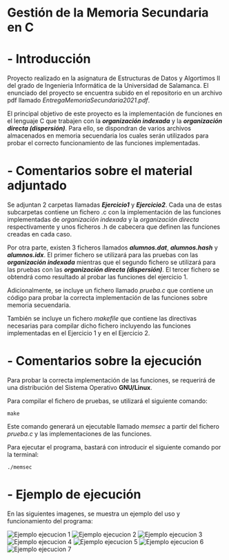 # Gestión de la Memoria Secundaria en C

# - Introducción

Proyecto realizado en la asignatura de Estructuras de Datos y Algortimos II del grado de Ingenieria Informática de la Universidad de Salamanca. El enunciado del proyecto se encuentra subido en el repositorio en un archivo pdf llamado *EntregaMemoriaSecundaria2021.pdf*.  
  
El principal objetivo de este proyecto es la implementación de funciones en el lenguaje C que trabajen con la ***organización indexada*** y la ***organización directa (dispersión)***. Para ello, se dispondran de varios archivos almacenados en memoria secuendaria los cuales serán utilizados para probar el correcto funcionamiento de las funciones implementadas.

# - Comentarios sobre el material adjuntado

Se adjuntan 2 carpetas llamadas ***Ejercicio1*** y ***Ejercicio2***. Cada una de estas subcarpetas contiene un fichero .c con la implementación de las funciones implementadas de *organización indexada* y la *organización directa* respectivamente y unos ficheros .h de cabecera que definen las funciones creadas en cada caso.

Por otra parte, existen 3 ficheros llamados ***alumnos.dat***, ***alumnos.hash*** y ***alumnos.idx***. El primer fichero se utilizará para las pruebas con las ***organización indexada*** mientras que el segundo fichero se utilizará para las pruebas con las ***organización directa (dispersión)***. El tercer fichero se obtendrá como resultado al probar las funciones del ejercicio 1.

Adicionalmente, se incluye un fichero llamado *prueba.c* que contiene un código para probar la correcta implementación de las funciones sobre memoria secuendaria.  

También se incluye un fichero *makefile* que contiene las directivas necesarias para compilar dicho fichero incluyendo las funciones implementadas en el Ejercicio 1 y en el Ejercicio 2.

# - Comentarios sobre la ejecución

Para probar la correcta implementación de las funciones, se requerirá de una distribución del Sistema Operativo **GNU/Linux**.    

Para compilar el fichero de pruebas, se utilizará el siguiente comando:

```make```

Este comando generará un ejecutable llamado *memsec* a partir del fichero *prueba.c* y las implementaciones de las funciones.

Para ejecutar el programa, bastará con introducir el siguiente comando por la terminal:

```./memsec```

# - Ejemplo de ejecución

En las siguientes imagenes, se muestra un ejemplo del uso y funcionamiento del programa:    

![Ejemplo ejecucion 1](https://github.com/rmelgo/EDA-II_Memoria-Secundaria/assets/145989723/12fce24d-9231-4b6e-87e2-764628f42809)
![Ejemplo ejecucion 2](https://github.com/rmelgo/EDA-II_Memoria-Secundaria/assets/145989723/a7c1f3a8-ec8c-456c-ab3d-42aec174e776)
![Ejemplo ejecucion 3](https://github.com/rmelgo/EDA-II_Memoria-Secundaria/assets/145989723/b8cfa6c4-6b86-4d6d-a91e-0d552587b318)
![Ejemplo ejecucion 4](https://github.com/rmelgo/EDA-II_Memoria-Secundaria/assets/145989723/e9628b1b-94b9-49cc-a3be-e18a84a5484a)
![Ejemplo ejecucion 5](https://github.com/rmelgo/EDA-II_Memoria-Secundaria/assets/145989723/be215e2e-f1c2-4adf-9811-165508f96374)
![Ejemplo ejecucion 6](https://github.com/rmelgo/EDA-II_Memoria-Secundaria/assets/145989723/6aa79f0b-4d13-49b1-a8da-437a391581e8)
![Ejemplo ejecucion 7](https://github.com/rmelgo/EDA-II_Memoria-Secundaria/assets/145989723/9ac05a67-76a2-4074-b4ff-2099c6f61015)


